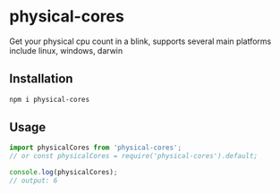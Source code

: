 # physical-cores
 Get your physical cpu count in a blink, supports several main platforms include linux, windows, darwin

## Installation

```sh
npm i physical-cores
```

## Usage

```js
import physicalCores from 'physical-cores';
// or const physicalCores = require('physical-cores').default;

console.log(physicalCores);
// output: 6
```